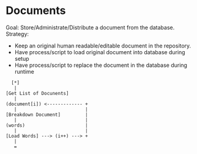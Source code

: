 # Documents
Goal:
Store/Administrate/Distribute a document from the database. 
Strategy:
* Keep an original human readable/editable document in the repository.  
* Have process/script to load original document into database during setup
* Have process/script to replace the document in the database during runtime

```
  [*]
   |
[Get List of Docunents]  
   |
(document[i]) <------------- +
   |                         |
[Breakdown Document]         |
   |                         |
(words)                      |
   |                         |
[Load Words] ---> (i++) ---> +
   |
   =

```
